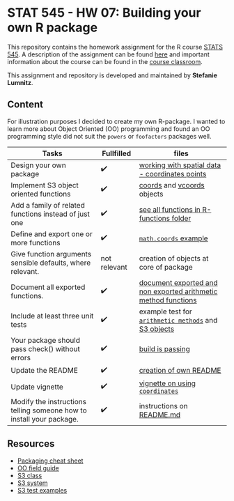 # STAT 545 - HW 07: Building your own R package

This repository contains the homework assignment for the R course [STATS 545](http://stat545.com). A description of the assignment can be found [here](http://stat545.com/Classroom/assignments/hw07/hw07.html) and important information about the course can be found in the [course classroom](http://stat545.com/Classroom/).

This assignment and repository is developed and maintained by **Stefanie Lumnitz**.

## Content

For illustration purposes I decided to create my own R-package. I wanted to learn more about Object Oriented (OO) programming and found an OO programming style did not suit the `powers` or `foofactors` packages well.

Tasks | Fullfilled | files
------|------------|------
Design your own package | :heavy_check_mark: | [working with spatial data - coordinates points](https://github.com/STAT545-UBC-students/hw07-slumnitz/tree/master/coordinates)
Implement S3 object oriented functions | :heavy_check_mark: | [coords](https://github.com/STAT545-UBC-students/hw07-slumnitz/blob/master/coordinates/R/coords.R) and [vcoords](https://github.com/STAT545-UBC-students/hw07-slumnitz/blob/master/coordinates/R/vcoords.R) objects
Add a family of related functions instead of just one | :heavy_check_mark: | [see all functions in R-functions folder](https://github.com/STAT545-UBC-students/hw07-slumnitz/tree/master/coordinates/R)
Define and export one or more functions | :heavy_check_mark: | [`math.coords` example](https://github.com/STAT545-UBC-students/hw07-slumnitz/blob/master/coordinates/R/math_coords.R)
Give function arguments sensible defaults, where relevant. | not relevant | creation of objects at core of package
Document all exported functions. | :heavy_check_mark: | [document exported and non exported arithmetic method functions](https://github.com/STAT545-UBC-students/hw07-slumnitz/blob/master/coordinates/R/arithm_vcoords.R)
Include at least three unit tests | :heavy_check_mark: | example test for [`arithmetic methods`](https://github.com/STAT545-UBC-students/hw07-slumnitz/blob/master/coordinates/tests/testthat/test_arithm_vcoords.R) and [S3 objects](https://github.com/STAT545-UBC-students/hw07-slumnitz/blob/master/coordinates/tests/testthat/test_coords.R)
Your package should pass check() without errors | :heavy_check_mark: | [build is passing](https://github.com/STAT545-UBC-students/hw07-slumnitz/blob/master/coordinates/README.md)
Update the README | :heavy_check_mark: | [creation of own README](https://github.com/STAT545-UBC-students/hw07-slumnitz/blob/master/coordinates/README.md)
Update vignette | :heavy_check_mark: | [vignette on using `coordinates`](https://github.com/STAT545-UBC-students/hw07-slumnitz/blob/master/coordinates/vignettes/using_coords.Rmd)
Modify the instructions telling someone how to install your package. | :heavy_check_mark: | instructions on [README.md](https://github.com/STAT545-UBC-students/hw07-slumnitz/tree/master/coordinates)


## Resources

- [Packaging cheat sheet](https://rawgit.com/rstudio/cheatsheets/master/package-development.pdf)
- [OO field guide](http://adv-r.had.co.nz/OO-essentials.html#s3)
- [S3 class](https://www.datamentor.io/r-programming/s3-class/)
- [S3 system](https://www.stat.auckland.ac.nz/~stats782/downloads/08-Objects-S3-handouts.pdf)
- [S3 test examples](https://github.com/cloudyr/aws.s3/blob/master/tests/testthat/test-authenticated-object.R)

